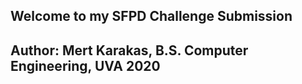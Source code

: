 ## Welcome to my SFPD Challenge Submission
## Author: Mert Karakas, B.S. Computer Engineering, UVA 2020
